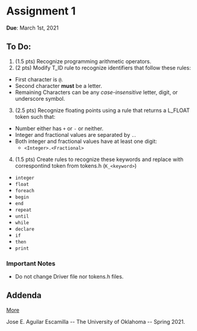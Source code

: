 Assignment 1
============

**Due**: March 1st, 2021

To Do:
------

1. (1.5 pts) Recognize programming arithmetic operators.
2. (2 pts) Modify T_ID rule to recognize identifiers that follow these rules:
  * First character is `@`.
  * Second character **must** be a letter.
  * Remaining Characters can be any _case-insensitive_ letter, digit, or underscore symbol.
3. (2.5 pts) Recognize floating points using a rule that returns a L_FLOAT token such that:
  * Number either has `+` or `-` or neither.
  * Integer and fractional values are separated by `.`.
  * Both integer and fractional values have at least one digit:
    - `<Integer>.<Fractional>`
4. (1.5 pts) Create rules to recognize these keywords and replace with correspontind token from tokens.h (`K_<keyword>`)
  * `integer`
  * `float`
  * `foreach`
  * `begin`
  * `end`
  * `repeat`
  * `until`
  * `while`
  * `declare`
  * `if`
  * `then`
  * `print`


### Important Notes

- Do not change Driver file nor tokens.h files.


Addenda
-------


[More](./cs3323-a1.pdf)


Jose E. Aguilar Escamilla -- The University of Oklahoma -- Spring 2021.